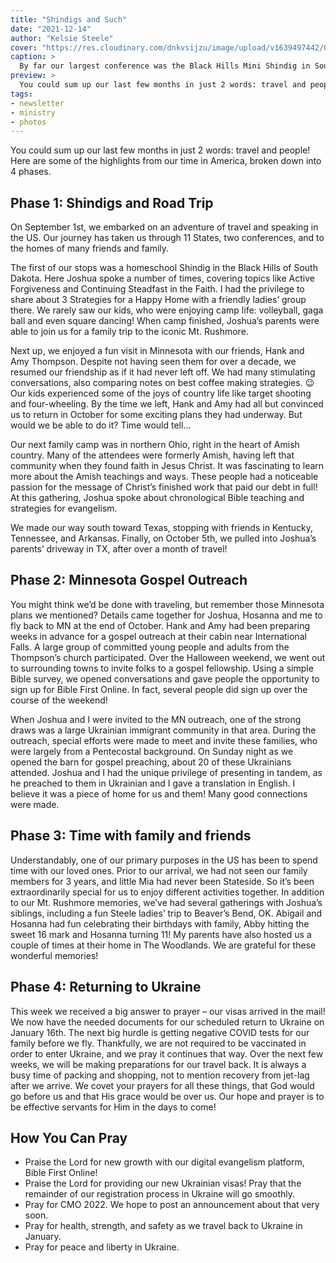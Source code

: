 ```yaml
---
title: "Shindigs and Such"
date: "2021-12-14"
author: "Kelsie Steele"
cover: "https://res.cloudinary.com/dnkvsijzu/image/upload/v1639497442/OFReport/2021-12-14-shindigs-and-such/shindig-main-1200-630_re996l.jpg"
caption: >
  By far our largest conference was the Black Hills Mini Shindig in South Dakota. We were blessed to meet and fellowship with so many like-minded believers!
preview: >
  You could sum up our last few months in just 2 words: travel and people! Here are some of the highlights from our time in America, broken down into 4 phases.
tags:
- newsletter
- ministry
- photos
---
```


You could sum up our last few months in just 2 words: travel and people! Here are some of the highlights from our time in America, broken down into 4 phases.

<article-callout content="OFR-Sep-Dec-2021.pdf" :download="true" />

<article-image publicId="OFReport/2021-12-14-shindigs-and-such/lviv-airport_qkiy7j" width="768" caption="CAPTION" />

## Phase 1: Shindigs and Road Trip

On September 1st, we embarked on an adventure of travel and speaking in the US. Our journey has taken us through 11 States, two conferences, and to the homes of many friends and family. 

The first of our stops was a homeschool Shindig in the Black Hills of South Dakota. Here Joshua spoke a number of times, covering topics like Active Forgiveness and Continuing Steadfast in the Faith. I had the privilege to share about 3 Strategies for a Happy Home with a friendly ladies’ group there. We rarely saw our kids, who were enjoying camp life: volleyball, gaga ball and even square dancing! When camp finished, Joshua’s parents were able to join us for a family trip to the iconic Mt. Rushmore.

<article-image publicId="OFReport/2021-12-14-shindigs-and-such/shindig-josh-selfie_ejmlv8" height="768" caption="CAPTION" />

<article-image publicId="OFReport/2021-12-14-shindigs-and-such/shindig-square-dance_nwkdxd" width="768" caption="CAPTION" />

<article-image publicId="OFReport/2021-12-14-shindigs-and-such/shindig-joshua-preaching_ismu9f" width="768" caption="CAPTION" />

<article-image publicId="OFReport/2021-12-14-shindigs-and-such/rebekah-outreach-testimony_puzfhy" width="768" caption="CAPTION" />

<article-image publicId="OFReport/2021-12-14-shindigs-and-such/mt-rushmore-full-family_bxyfu4" width="768" caption="CAPTION" />

Next up, we enjoyed a fun visit in Minnesota with our friends, Hank and Amy Thompson. Despite not having seen them for over a decade, we resumed our friendship as if it had never left off. We had many stimulating conversations, also comparing notes on best coffee making strategies. 😉 Our kids experienced some of the joys of country life like target shooting and four-wheeling. By the time we left, Hank and Amy had all but convinced us to return in October for some exciting plans they had underway. But would we be able to do it? Time would tell…

<article-image publicId="OFReport/2021-12-14-shindigs-and-such/steeles-thompsons_dfwrqa" width="768" caption="CAPTION" />

Our next family camp was in northern Ohio, right in the heart of Amish country. Many of the attendees were formerly Amish, having left that community when they found faith in Jesus Christ. It was fascinating to learn more about the Amish teachings and ways. These people had a noticeable passion for the message of Christ’s finished work that paid our debt in full! At this gathering, Joshua spoke about chronological Bible teaching and strategies for evangelism.

We made our way south toward Texas, stopping with friends in Kentucky, Tennessee, and Arkansas. Finally, on October 5th, we pulled into Joshua’s parents’ driveway in TX, after over a month of travel! 

<article-image publicId="OFReport/2021-12-14-shindigs-and-such/ark-steele-family_dx4bwl" width="768" caption="CAPTION" />

## Phase 2: Minnesota Gospel Outreach

You might think we’d be done with traveling, but remember those Minnesota plans we mentioned? Details came together for Joshua, Hosanna and me to fly back to MN at the end of October. Hank and Amy had been preparing weeks in advance for a gospel outreach at their cabin near International Falls. A large group of committed young people and adults from the Thompson’s church participated. Over the Halloween weekend, we went out to surrounding towns to invite folks to a gospel fellowship. Using a simple Bible survey, we opened conversations and gave people the opportunity to sign up for Bible First Online. In fact, several people did sign up over the course of the weekend! 

When Joshua and I were invited to the MN outreach, one of the strong draws was a large Ukrainian immigrant community in that area. During the outreach, special efforts were made to meet and invite these families, who were largely from a Pentecostal background. On Sunday night as we opened the barn for gospel preaching, about 20 of these Ukrainians attended. Joshua and I had the unique privilege of presenting in tandem, as he preached to them in Ukrainian and I gave a translation in English. I believe it was a piece of home for us and them! Many good connections were made. 

<article-image publicId="OFReport/2021-12-14-shindigs-and-such/josh-hank_vfcljw" height="768" caption="CAPTION" />

<article-image publicId="OFReport/2021-12-14-shindigs-and-such/ukrainian-outreach-mn_zdiioj" width="768" caption="CAPTION" />

## Phase 3: Time with family and friends

Understandably, one of our primary purposes in the US has been to spend time with our loved ones. Prior to our arrival, we had not seen our family members for 3 years, and little Mia had never been Stateside. So it’s been extraordinarily special for us to enjoy different activities together. In addition to our Mt. Rushmore memories, we’ve had several gatherings with Joshua’s siblings, including a fun Steele ladies’ trip to Beaver’s Bend, OK. Abigail and Hosanna had fun celebrating their birthdays with family, Abby hitting the sweet 16 mark and Hosanna turning 11! My parents have also hosted us a couple of times at their home in The Woodlands. We are grateful for these wonderful memories!

<article-image publicId="OFReport/2021-12-14-shindigs-and-such/steele-ladies-getaway_cbawja" width="768" caption="CAPTION" />

<article-image publicId="OFReport/2021-12-14-shindigs-and-such/cindy-rebekah_ndxchd" width="768" caption="CAPTION" />

<article-image publicId="OFReport/2021-12-14-shindigs-and-such/danny-cindy_pdfin4" width="768" caption="CAPTION" />

<article-image publicId="OFReport/2021-12-14-shindigs-and-such/mt-rushmore-mike-cathy_gbvmkp" width="768" caption="CAPTION" />

## Phase 4: Returning to Ukraine

This week we received a big answer to prayer – our visas arrived in the mail! We now have the needed documents for our scheduled return to Ukraine on January 16th. The next big hurdle is getting negative COVID tests for our family before we fly. Thankfully, we are not required to be vaccinated in order to enter Ukraine, and we pray it continues that way. Over the next few weeks, we will be making preparations for our travel back. It is always a busy time of packing and shopping, not to mention recovery from jet-lag after we arrive. We covet your prayers for all these things, that God would go before us and that His grace would be over us. Our hope and prayer is to be effective servants for Him in the days to come!

## How You Can Pray

* Praise the Lord for new growth with our digital evangelism platform, Bible First Online!
* Praise the Lord for providing our new Ukrainian visas! Pray that the remainder of our registration process in Ukraine will go smoothly.
* Pray for CMO 2022. We hope to post an announcement about that very soon.
* Pray for health, strength, and safety as we travel back to Ukraine in January.
* Pray for peace and liberty in Ukraine.

<article-callout content="Keep scrolling for more photos from our recent travels!" />

<article-image publicId="OFReport/2021-12-14-shindigs-and-such/family-camp-horseback-ride_hicocz" width="768" caption="CAPTION" />

<article-image publicId="OFReport/2021-12-14-shindigs-and-such/rebekah-ella_rnhnqc" height="768" caption="CAPTION" />

<article-image publicId="OFReport/2021-12-14-shindigs-and-such/hosanna-ukulele_av30gn" height="768" caption="CAPTION" />

<article-image publicId="OFReport/2021-12-14-shindigs-and-such/josh-kelsie-noah-wife_wyilhs" height="768" caption="CAPTION" />

<article-image publicId="OFReport/2021-12-14-shindigs-and-such/shindig-abby-anani_v5f6el" height="768" caption="CAPTION" />

<article-image publicId="OFReport/2021-12-14-shindigs-and-such/shindig-david-swing_edieao" height="768" caption="CAPTION" />

<article-image publicId="OFReport/2021-12-14-shindigs-and-such/jk-ice-cream-date_bs6jji" height="768" caption="CAPTION" />

<article-image publicId="OFReport/2021-12-14-shindigs-and-such/abby-hannah_odwcd7" height="768" caption="CAPTION" />

<article-image publicId="OFReport/2021-12-14-shindigs-and-such/coffee-snob_uicl6y" width="768" caption="CAPTION" />

<article-image publicId="OFReport/2021-12-14-shindigs-and-such/abby-cane-creek_ym6kdd" height="768" caption="CAPTION" />

<article-image publicId="OFReport/2021-12-14-shindigs-and-such/daddy-abby-date_et79xh" width="768" caption="CAPTION" />

<article-image publicId="OFReport/2021-12-14-shindigs-and-such/abby-thm-desert_jp0sgs" width="768" caption="CAPTION" />

<article-image publicId="OFReport/2021-12-14-shindigs-and-such/daddy-kathryn-date_afwwar" width="768" caption="CAPTION" />

<article-image publicId="OFReport/2021-12-14-shindigs-and-such/daddy-kathryn-silly_mzhdoi" width="768" caption="CAPTION" />

<article-image publicId="OFReport/2021-12-14-shindigs-and-such/hosanna-cowboy-hat_nombhj" height="768" caption="CAPTION" />

<article-image publicId="OFReport/2021-12-14-shindigs-and-such/abby-shooting_bcnsyl" width="768" caption="CAPTION" />

<article-image publicId="OFReport/2021-12-14-shindigs-and-such/hosanna-shooting-2_tw336v" width="768" caption="CAPTION" />

<article-image publicId="OFReport/2021-12-14-shindigs-and-such/hosanna-shooting_n5rgzj" width="768" caption="CAPTION" />

<article-image publicId="OFReport/2021-12-14-shindigs-and-such/david-violet-cute_rtcloc" height="768" caption="CAPTION" />

<article-image publicId="OFReport/2021-12-14-shindigs-and-such/hosanna-with-cousins_nkfush" height="768" caption="CAPTION" />

<article-image publicId="OFReport/2021-12-14-shindigs-and-such/hudson-girls-houston_kv8rwt" height="768" caption="CAPTION" />

<article-image publicId="OFReport/2021-12-14-shindigs-and-such/jack-mia-playhouse_l5e6xs" width="768" caption="CAPTION" />

<article-image publicId="OFReport/2021-12-14-shindigs-and-such/abby-hoodie_i5b1d6" height="768" caption="CAPTION" />

<article-image publicId="OFReport/2021-12-14-shindigs-and-such/lissette-abby-pcc_u8qhwf" width="768" caption="CAPTION" />

<article-image publicId="OFReport/2021-12-14-shindigs-and-such/messy-packing_lv2num" width="768" caption="CAPTION" />

<article-image publicId="OFReport/2021-12-14-shindigs-and-such/mia-road-trip_x3yoa9" height="768" caption="CAPTION" />

<article-image publicId="OFReport/2021-12-14-shindigs-and-such/mia-sleepy_nw1em2" width="768" caption="CAPTION" />

<article-image publicId="OFReport/2021-12-14-shindigs-and-such/mia-with-monster_nqej4l" width="768" caption="CAPTION" />

<article-image publicId="OFReport/2021-12-14-shindigs-and-such/david-kincaids_ucw9ob" height="768" caption="CAPTION" />

<article-image publicId="OFReport/2021-12-14-shindigs-and-such/paddle-boat-danny_uspawy" width="768" caption="CAPTION" />
